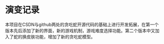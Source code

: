 # 演变记录  
本项目在CSDN与github两处的贪吃蛇开源代码的基础上进行开发拓展，在第一个版本先后添加了新的界面，新的游戏机制，游戏难度选择功能。第二个版本中又加入了蛇的换皮肤功能，增加了新的贪吃蛇模型。
